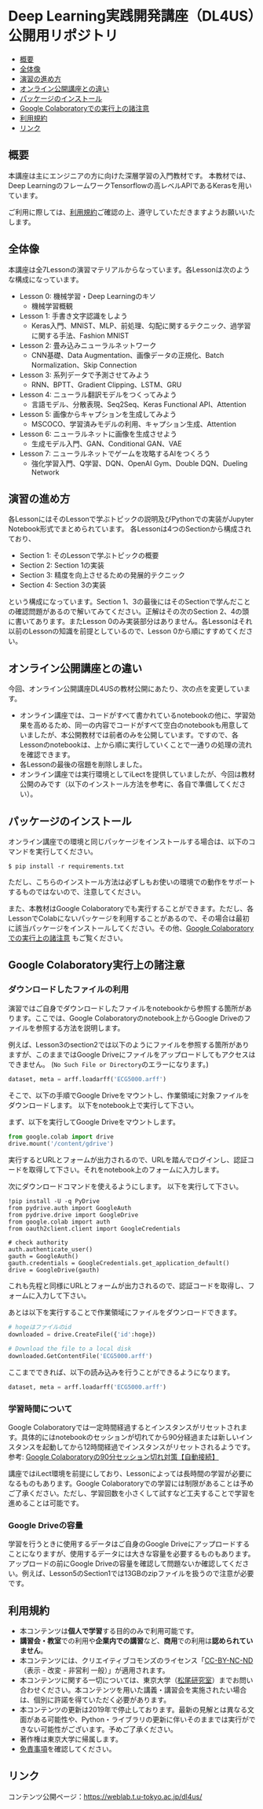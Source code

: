 # Deep Learning実践開発講座（DL4US）公開用リポジトリ
- [概要](#概要)
- [全体像](#全体像)
- [演習の進め方](#演習の進め方)
- [オンライン公開講座との違い](#オンライン公開講座との違い)
- [パッケージのインストール](#パッケージのインストール)
- [Google Colaboratoryでの実行上の諸注意](#google-colaboratory実行上の諸注意)
- [利用規約](#利用規約)
- [リンク](#リンク)

## 概要
本講座は主にエンジニアの方に向けた深層学習の入門教材です。
本教材では、Deep LearningのフレームワークTensorflowの高レベルAPIであるKerasを用いています。

ご利用に際しては、[利用規約](#利用規約)ご確認の上、遵守していただきますようお願いいたします。

## 全体像
本講座は全7Lessonの演習マテリアルからなっています。各Lessonは次のような構成になっています。

- Lesson 0: 機械学習・Deep Learningのキソ
  - 機械学習概観
- Lesson 1: 手書き文字認識をしよう
  - Keras入門、MNIST、MLP、前処理、勾配に関するテクニック、過学習に関する手法、Fashion MNIST
- Lesson 2: 畳み込みニューラルネットワーク
  - CNN基礎、Data Augmentation、画像データの正規化、Batch Normalization、Skip Connection
- Lesson 3: 系列データで予測させてみよう
  - RNN、BPTT、Gradient Clipping、LSTM、GRU
- Lesson 4: ニューラル翻訳モデルをつくってみよう
  - 言語モデル、分散表現、Seq2Seq、Keras Functional API、Attention
- Lesson 5: 画像からキャプションを生成してみよう
  - MSCOCO、学習済みモデルの利用、キャプション生成、Attention
- Lesson 6: ニューラルネットに画像を生成させよう
  - 生成モデル入門、GAN、Conditional GAN、VAE
- Lesson 7: ニューラルネットでゲームを攻略するAIをつくろう
  - 強化学習入門、Q学習、DQN、OpenAI Gym、Double DQN、Dueling Network
  
## 演習の進め方
各LessonにはそのLessonで学ぶトピックの説明及びPythonでの実装がJupyter Notebook形式でまとめられています。 各Lessonは4つのSectionから構成されており、

- Section 1: そのLessonで学ぶトピックの概要
- Section 2: Section 1の実装
- Section 3: 精度を向上させるための発展的テクニック
- Section 4: Section 3の実装

という構成になっています。Section 1、3の最後にはそのSectionで学んだことの確認問題があるので解いてみてください。正解はその次のSection 2、4の頭に書いてあります。またLesson 0のみ実装部分はありません。各Lessonはそれ以前のLessonの知識を前提としているので、Lesson 0から順にすすめてください。

## オンライン公開講座との違い
今回、オンライン公開講座DL4USの教材公開にあたり、次の点を変更しています。
* オンライン講座では、コードがすべて書かれているnotebookの他に、学習効果を高めるため、同一の内容でコードがすべて空白のnotebookも用意していましたが、本公開教材では前者のみを公開しています。ですので、各Lessonのnotebookは、上から順に実行していくことで一通りの処理の流れを確認できます。
* 各Lessonの最後の宿題を削除しました。
* オンライン講座では実行環境としてiLectを提供していましたが、今回は教材公開のみです（以下のインストール方法を参考に、各自で準備してください）。

## パッケージのインストール
オンライン講座での環境と同じパッケージをインストールする場合は、以下のコマンドを実行してください。

```$ pip install -r requirements.txt```

ただし、こちらのインストール方法は必ずしもお使いの環境での動作をサポートするものではないので、注意してください。

また、本教材はGoogle Colaboratoryでも実行することができます。ただし、各LessonでColabにないパッケージを利用することがあるので、その場合は最初に該当パッケージをインストールしてください。その他、[Google Colaboratoryでの実行上の諸注意](#google-colaboratory実行上の諸注意) もご覧ください。

## Google Colaboratory実行上の諸注意

### ダウンロードしたファイルの利用

演習ではご自身でダウンロードしたファイルをnotebookから参照する箇所があります。ここでは、Google Colaboratoryのnotebook上からGoogle Driveのファイルを参照する方法を説明します。

例えば、Lesson3のsection2では以下のようにファイルを参照する箇所がありますが、このままではGoogle Driveにファイルをアップロードしてもアクセスはできません。
(`No Such File or Directory`のエラーになります。)

```python
dataset, meta = arff.loadarff('ECG5000.arff')
```

そこで、以下の手順でGoogle Driveをマウントし、作業領域に対象ファイルをダウンロードします。
以下をnotebook上で実行して下さい。

まず、以下を実行してGoogle Driveをマウントします。

```python
from google.colab import drive
drive.mount('/content/gdrive')
```

実行するとURLとフォームが出力されるので、URLを踏んでログインし、認証コードを取得して下さい。それをnotebook上のフォームに入力します。

次にダウンロードコマンドを使えるようにします。
以下を実行して下さい。

```pythhon
!pip install -U -q PyDrive
from pydrive.auth import GoogleAuth
from pydrive.drive import GoogleDrive
from google.colab import auth
from oauth2client.client import GoogleCredentials

# check authority
auth.authenticate_user()
gauth = GoogleAuth()
gauth.credentials = GoogleCredentials.get_application_default()
drive = GoogleDrive(gauth)
```

これも先程と同様にURLとフォームが出力されるので、認証コードを取得し、フォームに入力して下さい。

あとは以下を実行することで作業領域にファイルをダウンロードできます。

```python
# hogeはファイルのid
downloaded = drive.CreateFile({'id':hoge})

# Download the file to a local disk
downloaded.GetContentFile('ECG5000.arff')
```

ここまでできれば、以下の読み込みを行うことができるようになります。

```python
dataset, meta = arff.loadarff('ECG5000.arff')
```

### 学習時間について

Google Colaboratoryでは一定時間経過するとインスタンスがリセットされます。具体的にはnotebookのセッションが切れてから90分経過または新しいインスタンスを起動してから12時間経過でインスタンスがリセットされるようです。参考: [Google Colaboratoryの90分セッション切れ対策【自動接続】](https://qiita.com/enmaru/items/2770df602dd7778d4ce6)

講座ではiLect環境を前提にしており、Lessonによっては長時間の学習が必要になるものもあります。Google Colaboratoryでの学習には制限があることは予めご了承ください。ただし、学習回数を小さくして試すなど工夫することで学習を進めることは可能です。

### Google Driveの容量

学習を行うときに使用するデータはご自身のGoogle Driveにアップロードすることになりますが、使用するデータには大きな容量を必要するものもあります。アップロードの前にGoogle Driveの容量を確認して問題ないか確認してください。例えば、Lesson5のSection1では13GBのzipファイルを扱うので注意が必要です。

## 利用規約
- 本コンテンツは**個人で学習**する目的のみで利用可能です。
- **講習会・教室**での利用や**企業内での講習**など、**商用**での利用は**認められていません**。
- 本コンテンツには、クリエイティブコモンズのライセンス「[CC-BY-NC-ND](https://creativecommons.org/licenses/by-nc-nd/4.0/legalcode.ja)（表示 - 改変 - 非営利 一般）」が適用されます。
- 本コンテンツに関する一切については、東京大学（[松尾研究室](https://weblab.t.u-tokyo.ac.jp/contact/)）までお問い合わせください。本コンテンツを用いた講義・講習会を実施されたい場合は、個別に許諾を得ていただく必要があります。
- 本コンテンツの更新は2019年で停止しております。最新の見解とは異なる文面がある可能性や、Python・ライブラリの更新に伴いそのままでは実行ができない可能性がございます。予めご了承ください。
- 著作権は東京大学に帰属します。
- [免責事項](https://weblab.t.u-tokyo.ac.jp/dl4us%E5%85%8D%E8%B2%AC/)を確認してください。

## リンク
コンテンツ公開ページ：https://weblab.t.u-tokyo.ac.jp/dl4us/
